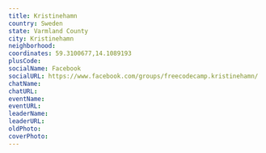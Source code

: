 ```yaml
---
title: Kristinehamn
country: Sweden
state: Varmland County
city: Kristinehamn
neighborhood: 
coordinates: 59.3100677,14.1089193
plusCode:
socialName: Facebook
socialURL: https://www.facebook.com/groups/freecodecamp.kristinehamn/
chatName:
chatURL:
eventName:
eventURL:
leaderName:
leaderURL:
oldPhoto: 
coverPhoto:
---
```

